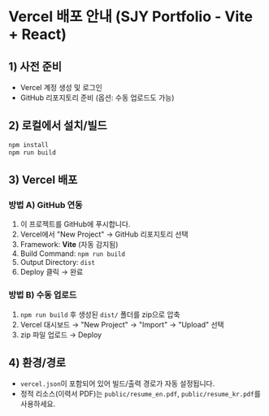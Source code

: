 # Vercel 배포 안내 (SJY Portfolio - Vite + React)

## 1) 사전 준비
- Vercel 계정 생성 및 로그인
- GitHub 리포지토리 준비 (옵션: 수동 업로드도 가능)

## 2) 로컬에서 설치/빌드
```bash
npm install
npm run build
```

## 3) Vercel 배포
### 방법 A) GitHub 연동
1) 이 프로젝트를 GitHub에 푸시합니다.
2) Vercel에서 "New Project" → GitHub 리포지토리 선택
3) Framework: **Vite** (자동 감지됨)
4) Build Command: `npm run build`
5) Output Directory: `dist`
6) Deploy 클릭 → 완료

### 방법 B) 수동 업로드
1) `npm run build` 후 생성된 `dist/` 폴더를 zip으로 압축
2) Vercel 대시보드 → "New Project" → "Import" → "Upload" 선택
3) zip 파일 업로드 → Deploy

## 4) 환경/경로
- `vercel.json`이 포함되어 있어 빌드/출력 경로가 자동 설정됩니다.
- 정적 리소스(이력서 PDF)는 `public/resume_en.pdf`, `public/resume_kr.pdf`를 사용하세요.
